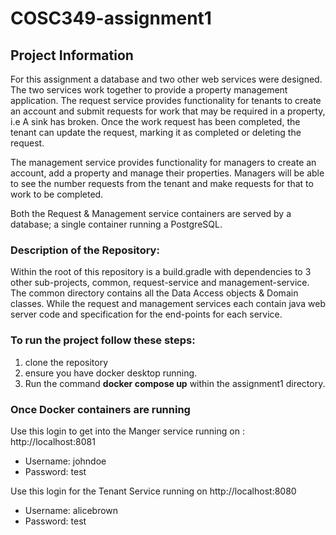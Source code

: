# COSC349-assignment1

## Project Information
For this assignment a database and two other web services were designed. 
The two services work together to provide a property management application. 
The request service provides functionality for tenants to create an account and submit requests for work that may be required in a property, i.e A sink has broken.
Once the work request has been completed, the tenant can update the request, marking it as completed or deleting the request.


The management service provides functionality for managers to create an account, add a property and manage their properties.
Managers will be able to see the number requests from the tenant and make requests for that to work to be completed.

Both the Request & Management service containers are served by a database; a single container running a PostgreSQL.

### Description of the Repository:
Within the root of this repository is a build.gradle with dependencies to 3 other sub-projects, common, request-service and management-service. 
The common directory contains all the Data Access objects & Domain classes. 
While the request and management services each contain java web server code and specification for the end-points for each service.

### To run the project follow these steps:
1. clone the repository
2. ensure you have docker desktop running.
3. Run the command **docker compose up** within the assignment1 directory.

### Once Docker containers are running 

Use this login to get into the Manger service running on : http://localhost:8081
* Username: johndoe
* Password: test

Use this login for the Tenant Service running on http://localhost:8080
* Username: alicebrown
* Password: test






